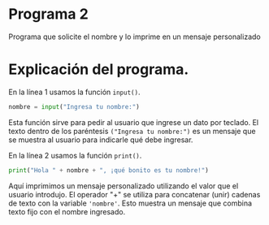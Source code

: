# Programa 2
 Programa que solicite el nombre y lo imprime en un mensaje personalizado

 # Explicación del programa.

En la línea 1 usamos la función ``input()``. 

```python
nombre = input("Ingresa tu nombre:")
```
Esta función sirve para pedir al usuario que ingrese un dato por teclado. 
El texto dentro de los paréntesis `("Ingresa tu nombre:")` es un mensaje que se muestra al usuario para indicarle qué debe ingresar.


En la línea 2 usamos la función ``print()``. 

```python
print("Hola " + nombre + ", ¡qué bonito es tu nombre!")
```

Aquí imprimimos un mensaje personalizado utilizando el valor que el usuario introdujo.
El operador "+" se utiliza para concatenar (unir) cadenas de texto con la variable ``'nombre'``.
Esto muestra un mensaje que combina texto fijo con el nombre ingresado.
